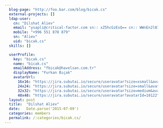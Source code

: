```yaml
---
  blog-page: "http://foo.bar.com/blog/bicak.cs"
  external-projects: []
  ldap-user: 
    cn: "Dilshat Aliev"
    email: "ysapli@critical-factor.com sn:: xZ5hcGzEsQ== cn:: WWnEn2l0IMWeYXBsxLE="
    mobile: "+996 551 878 879"
    sn: "Aliev"
    uid: "bicak.cs"
  skills: []

  userProfile: 
    key: "bicak.cs"
    name: "bicak.cs"
    emailAddress: "fbicak@havelsan.com.tr"
    displayName: "Furkan Bıçak"
    avatarUrl: 
      16x16: "https://jira.subutai.io/secure/useravatar?size=xsmall&avatarId=10122"
      24x24: "https://jira.subutai.io/secure/useravatar?size=small&avatarId=10122"
      32x32: "https://jira.subutai.io/secure/useravatar?size=medium&avatarId=10122"
      48x48: "https://jira.subutai.io/secure/useravatar?avatarId=10122"
  layout: post
  title:  "Dilshat Aliev"
  date:   Date.parse('2015-07-09')
  categories: members
  permalink: /:categories/bicak.cs/
---
```

